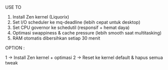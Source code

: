 USE TO
1. Install Zen kernel (Liquorix)
2. Set I/O scheduler ke mq-deadline (lebih cepat untuk desktop)
3. Set CPU governor ke schedutil (responsif + hemat daya)
4. Optimasi swappiness & cache pressure (lebih smooth saat multitasking)
5. RAM otomatis dibersihkan setiap 30 menit

OPTION :

  1 → Install Zen kernel + optimasi
  2 → Reset ke kernel default & hapus semua tweak
